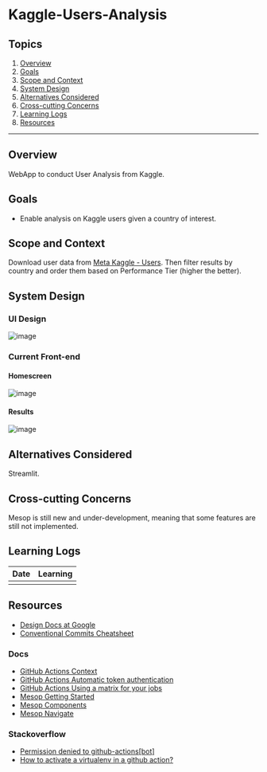 # Kaggle-Users-Analysis

## Topics

1. [Overview](#overview)
2. [Goals](#goals)
3. [Scope and Context](#scope-and-context)
4. [System Design](#system-design)
5. [Alternatives Considered](#alternatives-considered)
6. [Cross-cutting Concerns](#cross-cutting-concerns)
7. [Learning Logs](#learning-logs)
8. [Resources](#resources)

---

## Overview

WebApp to conduct User Analysis from Kaggle.

## Goals

- Enable analysis on Kaggle users given a country of interest.

## Scope and Context

Download user data from [Meta Kaggle - Users](https://www.kaggle.com/datasets/kaggle/meta-kaggle?select=Users.csv).
Then filter results by country and order them based on Performance Tier (higher the better).

## System Design

### UI Design

![image](https://github.com/user-attachments/assets/6b5ba16c-50bf-4623-a63d-b577f9c3af06)

### Current Front-end

#### Homescreen

![image](https://github.com/user-attachments/assets/9fce47f5-c640-42dc-a454-0390c1df7b9b)

#### Results

![image](https://github.com/user-attachments/assets/59a504cc-0924-4360-afdc-634b3b1c3c88)

## Alternatives Considered

Streamlit.

## Cross-cutting Concerns

Mesop is still new and under-development, meaning that some features are still not implemented.

## Learning Logs

| Date | Learning |
|------|----------|
|      |          |

## Resources

- [Design Docs at Google](https://www.industrialempathy.com/posts/design-docs-at-google/)
- [Conventional Commits Cheatsheet](https://gist.github.com/qoomon/5dfcdf8eec66a051ecd85625518cfd13)

### Docs

- [GitHub Actions Context](https://docs.github.com/en/actions/writing-workflows/choosing-what-your-workflow-does/contexts#steps-context)
- [GitHub Actions Automatic token authentication](https://docs.github.com/en/actions/security-for-github-actions/security-guides/automatic-token-authentication)
- [GitHub Actions Using a matrix for your jobs](https://docs.github.com/en/actions/writing-workflows/choosing-what-your-workflow-does/using-a-matrix-for-your-jobs#expanding-or-adding-matrix-configurations)
- [Mesop Getting Started](https://google.github.io/mesop/getting-started/installing/)
- [Mesop Components](https://google.github.io/mesop/components/)
- [Mesop Navigate](https://google.github.io/mesop/api/commands/navigate/)

### Stackoverflow

- [Permission denied to github-actions[bot]](https://stackoverflow.com/questions/72851548/permission-denied-to-github-actionsbot)
- [How to activate a virtualenv in a github action?](https://stackoverflow.com/questions/74668349/how-to-activate-a-virtualenv-in-a-github-action)
